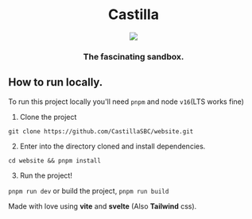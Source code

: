 <div align="center">

# Castilla
<img src="https://espanafascinante.com/wp-content/uploads/Escudo-de-Castilla-pano.jpg">

### The fascinating sandbox.
</div>

## How to run locally.

To run this project locally you'll need `pnpm` and node `v16`(LTS works fine)

1. Clone the project

`git clone https://github.com/CastillaSBC/website.git`

2. Enter into the directory cloned and install dependencies.

`cd website && pnpm install`

3. Run the project!

`pnpm run dev` or build the project, `pnpm run build`


Made with love using **vite** and **svelte** (Also **Tailwind** css).